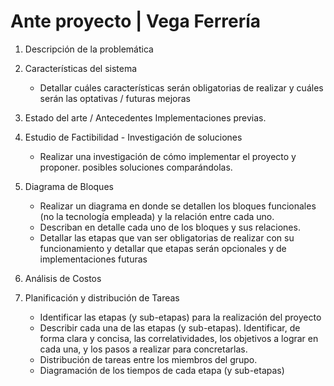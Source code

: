 # Ante proyecto | Vega Ferrería

1. Descripción de la problemática
   
2. Características del sistema
   - Detallar cuáles características serán obligatorias de realizar y cuáles serán las optativas / futuras mejoras
3. Estado del arte / Antecedentes Implementaciones previas.

4. Estudio de Factibilidad - Investigación de soluciones 
   - Realizar una investigación de cómo implementar el proyecto y proponer. posibles soluciones comparándolas.

5. Diagrama de Bloques 
   
   - Realizar un diagrama en donde se detallen los bloques funcionales (no la tecnología empleada) y la relación entre cada uno.
   - Describan en detalle cada uno de los bloques y sus relaciones.
   - Detallar las etapas que van ser obligatorias de realizar con su funcionamiento y detallar que etapas serán opcionales y de implementaciones futuras

6. Análisis de Costos

7. Planificación y distribución de Tareas
   - Identificar las etapas (y sub-etapas) para la realización del proyecto
   - Describir cada una de las etapas (y sub-etapas). Identificar, de forma clara y concisa, las correlatividades, los objetivos a lograr en cada una, y los pasos a realizar para concretarlas.
   - Distribución de tareas entre los miembros del grupo.
   - Diagramación de los tiempos de cada etapa (y sub-etapas)